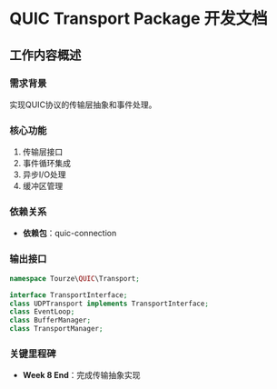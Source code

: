 # QUIC Transport Package 开发文档

## 工作内容概述

### 需求背景

实现QUIC协议的传输层抽象和事件处理。

### 核心功能

1. 传输层接口
2. 事件循环集成
3. 异步I/O处理
4. 缓冲区管理

### 依赖关系

- **依赖包**：quic-connection

### 输出接口

```php
namespace Tourze\QUIC\Transport;

interface TransportInterface;
class UDPTransport implements TransportInterface;
class EventLoop;
class BufferManager;
class TransportManager;
```

### 关键里程碑

- **Week 8 End**：完成传输抽象实现
